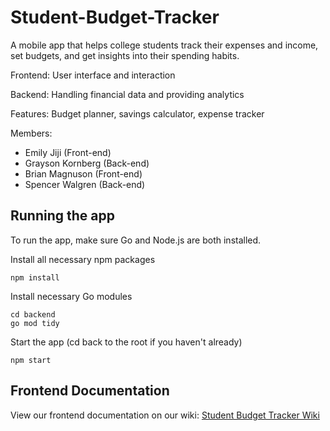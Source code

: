 # Student-Budget-Tracker

A mobile app that helps college students track their expenses and income, set budgets, and get insights into their spending habits.

Frontend: User interface and interaction

Backend: Handling financial data and providing analytics

Features: Budget planner, savings calculator, expense tracker

Members:

- Emily Jiji (Front-end)
- Grayson Kornberg (Back-end)
- Brian Magnuson (Front-end)
- Spencer Walgren (Back-end)


## Running the app

To run the app, make sure Go and Node.js are both installed.

Install all necessary npm packages
```
npm install
```

Install necessary Go modules
```
cd backend
go mod tidy
```

Start the app (cd back to the root if you haven't already)
```
npm start
```

## Frontend Documentation

View our frontend documentation on our wiki:
[Student Budget Tracker Wiki](https://github.com/spwalgren/Student-Budget-Tracker/wiki)